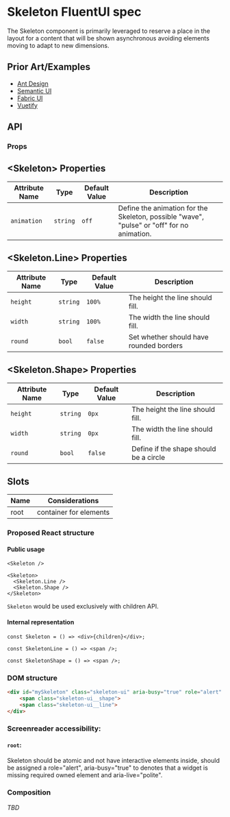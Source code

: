 # Skeleton FluentUI spec

The Skeleton component is primarily leveraged to reserve a place in the layout for a content that will be shown asynchronous avoiding elements moving to adapt to new dimensions.

## Prior Art/Examples <a href="#prior-art" id="prior-art"></a>

- [Ant Design](https://ant.design/components/skeleton/)
- [Semantic UI](https://semantic-ui.com/elements/placeholder.html)
- [Fabric UI](https://developer.microsoft.com/en-us/fluentui#/controls/web/shimmer)
- [Vuetify](https://vuetifyjs.com/en/components/skeleton-loaders/)

## API

### Props

## &lt;Skeleton&gt; Properties <a href="#skeleton-properties" id="skeleton-properties"></a>

| Attribute Name | Type     | Default Value | Description                                                                                |
| -------------- | -------- | ------------- | ------------------------------------------------------------------------------------------ |
| `animation`    | `string` | `off`         | Define the animation for the Skeleton, possible "wave", "pulse" or "off" for no animation. |

## &lt;Skeleton.Line&gt; Properties <a href="#skeleton-line-properties" id="skeleton-line-properties"></a>

| Attribute Name | Type     | Default Value | Description                             |
| -------------- | -------- | ------------- | --------------------------------------- |
| `height`       | `string` | `100%`        | The height the line should fill.        |
| `width`        | `string` | `100%`        | The width the line should fill.         |
| `round`        | `bool`   | `false`       | Set whether should have rounded borders |

## &lt;Skeleton.Shape&gt; Properties <a href="#skeleton-shape-properties" id="skeleton-shape-properties"></a>

| Attribute Name | Type     | Default Value | Description                            |
| -------------- | -------- | ------------- | -------------------------------------- |
| `height`       | `string` | `0px`         | The height the line should fill.       |
| `width`        | `string` | `0px`         | The width the line should fill.        |
| `round`        | `bool`   | `false`       | Define if the shape should be a circle |

## Slots

| Name | Considerations         |
| ---- | ---------------------- |
| root | container for elements |

### Proposed React structure

#### Public usage

```TSX
<Skeleton />

<Skeleton>
  <Skeleton.Line />
  <Skeleton.Shape />
</Skeleton>
```

`Skeleton` would be used exclusively with children API.

#### Internal representation

```tsx
const Skeleton = () => <div>{children}</div>;

const SkeletonLine = () => <span />;

const SkeletonShape = () => <span />;
```

### DOM structure

```html
<div id="mySkeleton" class="skeleton-ui" aria-busy="true" role="alert" aria-live="polite">
    <span class="skeleton-ui__shape">
    <span class="skeleton-ui__line">
</div>
```

### Screenreader accessibility:

#### `root`:

Skeleton should be atomic and not have interactive elements inside, should be assigned a role="alert", aria-busy="true" to denotes that a widget is missing required owned element and aria-live="polite".

### Composition

_TBD_
